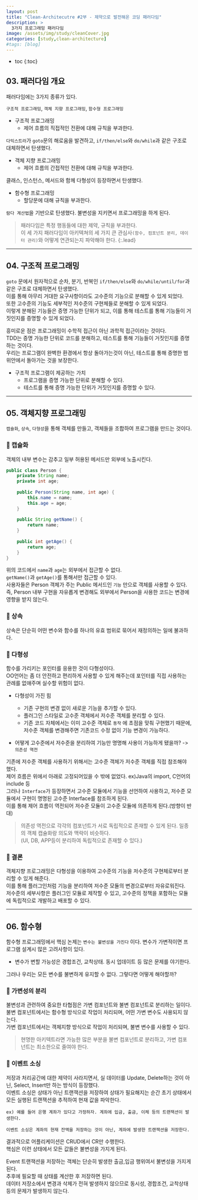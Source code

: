```yaml
---
layout: post
title: "Clean-Architecutre #2부 - 제약으로 발전해온 코딩 패러다임"
description: >
  3가지 프로그래밍 패러다임
image: /assets/img/study/cleanCover.jpg
categories: [study,clean-architecture]
#tags: [blog]
---
```

* toc
{:toc}


## 03. 패러다임 개요

패러다임에는 3가지 종류가 있다.

`구조적 프로그래밍`, `객체 지향 프로그래밍`, `함수형 프로그래밍`

* 구조적 프로그래밍
    * 제어 흐름의 직접적인 전환에 대해 규칙을 부과한다.

`다익스트라`가 `goto`문의 해로움을 발견하고, `if/then/else`와 `do/while`과 같은 구조로 대체하면서 탄생했다.

* 객체 지향 프로그래밍
    * 제어 흐름의 간접적인 전환에 대해 규칙을 부과한다.

클래스, 인스턴스, 메서드와 함께 다형성이 등장하면서 탄생했다.

* 함수형 프로그래밍
    * 할당문에 대해 규칙을 부과한다.

`람다 계산법`을 기반으로 탄생했다. 불변성을 지키면서 프로그래밍을 하게 된다.



>패러다임은 특정 행동들에 대한 제약, 규칙을 부과한다.<br>
>이 세 가지 패러다임이 아키텍쳐의 세 가지 큰 관심사`(함수, 컴포넌트 분리, 데이터 관리)`와 어떻게 연관되는지 파악해야 한다.
{:.lead}


---

## 04. 구조적 프로그래밍

`goto` 문에서 원자적으로 순차, 분기, 반복인 `if/then/else`와 `do/while/until/for`과 같은 구조로 대체하면서 탄생했다.<br>
이를 통해 아무리 거대한 요구사항이라도 고수준의 기능으로 분해할 수 있게 되었다.<br>
또한 고수준의 기능도 세부적인 저수준의 구현체들로 분해할 수 있게 되었다.<br>
이렇게 분해된 기능들은 증명 가능한 단위가 되고, 이를 통해 테스트를 통해 기능들이 거짓인지를 증명할 수 있게 되었다.<br>

흥미로운 점은 프로그래밍이 수학적 접근이 아닌 과학적 접근이라는 것이다.<br>
TDD는 증명 가능한 단위로 코드를 분해하고, 테스트를 통해 기능들이 거짓인지를 증명하는 것이다.<br>
우리는 프로그램이 완벽한 환경에서 항상 돌아가는것이 아닌, 테스트를 통해 증명한 범위안에서 돌아가는 것을 보장한다.<br>

* 구조적 프로그램이 제공하는 가치
    * 프로그램을 증명 가능한 단위로 분해할 수 있다.
    * 테스트를 통해 증명 가능한 단위가 거짓인지를 증명할 수 있다.


---

## 05. 객체지향 프로그래밍

`캡슐화`, `상속`, `다형성`을 통해 객체를 만들고, 객체들을 조합하여 프로그램을 만드는 것이다.<br>


### 🌟 캡슐화

객체의 내부 변수는 감추고 일부 허용된 메서드만 외부에 노출시킨다.<br>

```java
public class Person {
    private String name;
    private int age;
     
    public Person(String name, int age) {
        this.name = name;
        this.age = age;
    }
     
    public String getName() {
        return name;
    }
     
    public int getAge() {
        return age;
    }
}
```

위의 코드에서 `name`과 `age`는 외부에서 접근할 수 없다.<br>
`getName()`과 `getAge()`를 통해서만 접근할 수 있다.<br>
사용자들은 Person 객체가 주는 Public 메서드인 `기능` 만으로 객체를 사용할 수 있다.<br>
즉, Person 내부 구현을 자유롭게 변경해도 외부에서 Person을 사용한 코드는 변경에 영향을 받지 않는다.<br>


### 🌟 상속

상속은 단순히 어떤 변수와 함수를 하나의 유효 범위로 묶어서 재정의하는 일에 불과하다.

### 🌟 다형성

함수를 가리키는 포인터를 응용한 것이 다형성이다.<br>
OO언어는 좀 더 안전하고 편리하게 사용할 수 있게 해주는데 포인터를 직접 사용하는 관례를 없애주며 실수할 위험이 없다.<br>


* 다형성이 가진 힘
    * 기존 구현의 변경 없이 새로운 기능을 추가할 수 있다.
    * 플러그인 스타일로 고수준 객체에서 저수준 객체를 분리할 수 있다.
    * 기존 코드 자체에서는 이미 고수준 객체로 `동작` 에 초점을 맞춰 구현했기 때문에, 저수준 객체를 변경해주면 기존코드 수정 없이 기능 변경이 가능하다.

* 어떻게 고수준에서 저수준을 분리하여 기능만 명명해 사용이 가능하게 됐을까? -> `의존성 역전`

기존에 저수준 객체를 사용하기 위해서는 고수준 객체가 저수준 객체를 직접 참조해야 했다.<br>
제어 흐름은 위에서 아래로 고정되어있을 수 밖에 없었다. ex)Java의 import, C언어의 include 등<br>
그러나 `Interface`가 등장하면서 고수준 모듈에서 기능을 선언하여 사용하고, 저수준 모듈에서 구현이 명명된 고수준 Interface를 참조하게 된다.<br>
이를 통해 제어 흐름이 역전되어 저수준 모듈이 고수준 모듈에 의존하게 된다.(방향이 반대)<br>

> 의존성 역전으로 각각의 컴포넌트가 서로 독립적으로 존재할 수 있게 된다. 일종의 객체 캡슐화랑 의도와 맥락이 비슷하다.<br>
> (UI, DB, APP등이 분리하여 독립적으로 존재할 수 있다.)


### 🌟 결론

객체지향 프로그래밍은 다형성을 이용하여 고수준의 기능을 저수준의 구현체로부터 분리할 수 있게 해준다.<br>
이를 통해 플러그인처럼 기능을 분리하여 저수준 모듈의 변경으로부터 자유로워진다.<br>
저수준의 세부사항은 플러그인 모듈로 제작할 수 있고, 고수준의 정책을 포함하는 모듈에 독립적으로 개발하고 배포할 수 있다.<br>


---

## 06. 함수형

함수형 프로그래밍에서 핵심 논제는 `변수는 불변성을 가진다` 이다. 변수가 가변적이면 프로그램 설계시 많은 고려사항이 있다.
* 변수가 변할 가능성은 경합조건, 교착상태. 동시 업데이트 등 많은 문제를 야기한다.

그러나 우리는 모든 변수를 불변하게 유지할 수 없다. 그렇다면 어떻게 해야할까?

### 🌟 가변성의 분리

불변성과 관련하여 중요한 타협점은 가변 컴포넌트와 불변 컴포넌트로 분리하는 일이다.<br>
불변 컴포넌트에서는 함수형 방식으로 작업이 처리되며, 어떤 가변 변수도 사용되지 않는다.<br>
가변 컴포넌트에서는 객체지향 방식으로 작업이 처리되며, 불변 변수를 사용할 수 있다.<br>

> 현명한 아키텍트라면 가능한 많은 부분을 불변 컴포넌트로 분리하고, 가변 컴포넌트는 최소한으로 줄여야 한다.

### 🌟 이벤트 소싱

저장과 처리공간에 대한 제약이 사라지면서, 실 데이터를 Update, Delete하는 것이 아닌, Select, Insert만 하는 방식이 등장했다.<br>
이벤트 소싱은 상태가 아닌 트랜잭션을 저장하여 상태가 필요해지는 순간 초기 상태에서 모든 실행된 트랜잭션을 추적하여 현재 값을 파악한다.<br>

```
ex) 예를 들어 은행 계좌가 있다고 가정하자. 계좌에 입금, 출금, 이체 등의 트랜잭션이 발생한다.

이벤트 소싱은 계좌의 현재 잔액을 저장하는 것이 아닌, 계좌에 발생한 트랜잭션을 저장한다.

```

결과적으로 어플리케이션은 CRUD에서 CR만 수행한다.<br>
핵심은 이런 상태에서 모든 값들은 불변성을 가지게 된다.<br>

Event 트랜잭션을 저장하는 객체는 단순히 발생한 출금,입금 행위여서 불변성을 가지게 된다.<br>
추후에 필요할 때 상태를 계산한 후 저장하면 된다.<br>
데이터 저장소에서 변경과 삭제가 전혀 발생하지 않으므로 동시성, 경합조건, 교착상태 등의 문제가 발생하지 않는다.<br>



